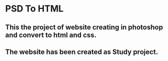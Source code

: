 # PSD To HTML

## This the project of website creating in photoshop and convert to html and css.

## The website has been created as Study project.
